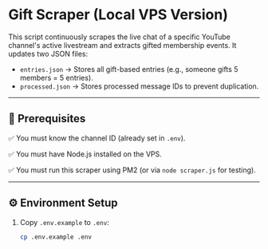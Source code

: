 # Gift Scraper (Local VPS Version)

This script continuously scrapes the live chat of a specific YouTube channel's active livestream and extracts gifted membership events. It updates two JSON files:

- `entries.json` → Stores all gift-based entries (e.g., someone gifts 5 members = 5 entries).
- `processed.json` → Stores processed message IDs to prevent duplication.

---

## 📌 Prerequisites

✅ You must know the channel ID (already set in `.env`).

✅ You must have Node.js installed on the VPS.

✅ You must run this scraper using PM2 (or via `node scraper.js` for testing).

---

## ⚙️ Environment Setup

1. Copy `.env.example` to `.env`:
   ```bash
   cp .env.example .env
